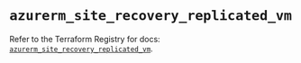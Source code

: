 # `azurerm_site_recovery_replicated_vm`

Refer to the Terraform Registry for docs: [`azurerm_site_recovery_replicated_vm`](https://registry.terraform.io/providers/hashicorp/azurerm/4.12.0/docs/resources/site_recovery_replicated_vm).

